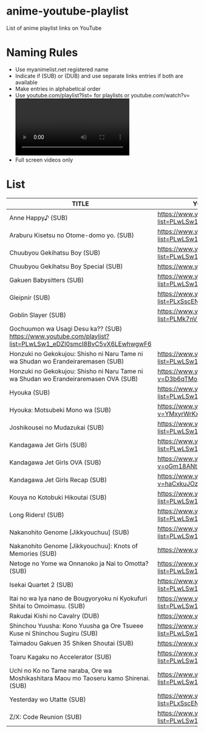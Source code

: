 # anime-youtube-playlist
List of anime playlist links on YouTube

# Naming Rules

* Use myanimelist.net registered name
* Indicate if (SUB) or (DUB) and use separate links entries if both are available
* Make entries in alphabetical order
* Use youtube.com/playlist?list=<list key here> for playlists or youtube.com/watch?v=<video key here> if the series is bundled in video. Remove unnecessary attributes.
* Full screen videos only
  

# List

| TITLE             | YOUTUBE PLAYLIST URL                                                     |
|-------------------|--------------------------------------------------------------------------|
| Anne Happy♪ (SUB) | https://www.youtube.com/playlist?list=PLwLSw1_eDZl2MhcQ1tyjn8GKl8KOWvySK |
| Araburu Kisetsu no Otome-domo yo. (SUB) | https://www.youtube.com/playlist?list=PLwLSw1_eDZl2eZZ6p7yUCWPiJuj6dv_bp |
| Chuubyou Gekihatsu Boy (SUB) | https://www.youtube.com/playlist?list=PLwLSw1_eDZl1Nr5hw1RMKioVWWXGlPYwI |
| Chuubyou Gekihatsu Boy Special (SUB) | https://www.youtube.com/watch?v=h6xkVlLfxQ8 |
| Gakuen Babysitters (SUB) | https://www.youtube.com/playlist?list=PLwLSw1_eDZl2a-5raJohuneXVt2b6m5lg |
| Gleipnir (SUB) | https://www.youtube.com/playlist?list=PLxSscENEp7JhHQTmes2_rNlNCK7hMT_Nt |
| Goblin Slayer (SUB) | https://www.youtube.com/playlist?list=PLMk7nVbJyr8rPIzAGtIXWH79CrYM9WA1V |
| Gochuumon wa Usagi Desu ka?? (SUB) https://www.youtube.com/playlist?list=PLwLSw1_eDZl0smcI8BvC5vX6LEwhwgwF6 |
| Honzuki no Gekokujou: Shisho ni Naru Tame ni wa Shudan wo Erandeiraremasen (SUB) | https://www.youtube.com/playlist?list=PLwLSw1_eDZl1M7sDB0qBDBKDKUJnHciM6 |
| Honzuki no Gekokujou: Shisho ni Naru Tame ni wa Shudan wo Erandeiraremasen OVA (SUB) | https://www.youtube.com/watch?v=D3b6qTMobr8 |
| Hyouka (SUB) | https://www.youtube.com/playlist?list=PLwLSw1_eDZl28iypqyY3tsSz7P1BByLiK |
| Hyouka: Motsubeki Mono wa (SUB) | https://www.youtube.com/watch?v=YMxyrWrKxYA |
| Joshikousei no Mudazukai (SUB) | https://www.youtube.com/playlist?list=PLwLSw1_eDZl3a6WBPlpPJlaNKNGwHGA08 |
| Kandagawa Jet Girls (SUB) | https://www.youtube.com/playlist?list=PLwLSw1_eDZl3kpZfsZ4e25RH25ZyYHk_j |
| Kandagawa Jet Girls OVA (SUB) | https://www.youtube.com/watch?v=oGm18ANtNzw |
| Kandagawa Jet Girls Recap (SUB) | https://www.youtube.com/watch?v=haCxkuJOzFo |
| Kouya no Kotobuki Hikoutai (SUB) | https://www.youtube.com/playlist?list=PLwLSw1_eDZl3braJYcy3DKNjAI_ThrCxz |
| Long Riders! (SUB) | https://www.youtube.com/playlist?list=PLwLSw1_eDZl1BghSr9iRrcOmDrsp7IIuN |
| Nakanohito Genome [Jikkyouchuu] (SUB) | https://www.youtube.com/playlist?list=PLwLSw1_eDZl0Teg-jmcUbCFtcbiDHcBi- |
| Nakanohito Genome [Jikkyouchuu]: Knots of Memories (SUB) | https://www.youtube.com/watch?v=3h4_7TgqtH0 |
| Netoge no Yome wa Onnanoko ja Nai to Omotta? (SUB) | https://www.youtube.com/playlist?list=PLwLSw1_eDZl0_pFZjGAyXj8oQkUF566Lq |
| Isekai Quartet 2 (SUB) | https://www.youtube.com/playlist?list=PLwLSw1_eDZl14e1fTCwo2OtJSMxbYnetO |
| Itai no wa Iya nano de Bougyoryoku ni Kyokufuri Shitai to Omoimasu. (SUB) | https://www.youtube.com/playlist?list=PLwLSw1_eDZl0fxMZfFjcKLnL0Hj6cw3Op |
| Rakudai Kishi no Cavalry (DUB) | https://www.youtube.com/watch?v=4ib-KB9ijKM |
| Shinchou Yuusha: Kono Yuusha ga Ore Tsueee Kuse ni Shinchou Sugiru (SUB) | https://www.youtube.com/playlist?list=PLwLSw1_eDZl0hI_XedalMVIvHcVLOouiv |
| Taimadou Gakuen 35 Shiken Shoutai (SUB) | https://www.youtube.com/watch?v=9UYAdjeXlyQ |
| Toaru Kagaku no Accelerator (SUB) | https://www.youtube.com/playlist?list=PLwLSw1_eDZl0jE0TQ4cxDWPt0zHi9dRGc |
| Uchi no Ko no Tame naraba, Ore wa Moshikashitara Maou mo Taoseru kamo Shirenai. (SUB) | https://www.youtube.com/playlist?list=PLwLSw1_eDZl3hnDBJquengxjETgIxDai- |
| Yesterday wo Utatte (SUB) | https://www.youtube.com/playlist?list=PLxSscENEp7JgVsiJZt6yCMnQKOB-lJIz7 |
| Z/X: Code Reunion (SUB) | https://www.youtube.com/playlist?list=PLwLSw1_eDZl3y8WLgYRXsmLcR2kt42jrQ |
